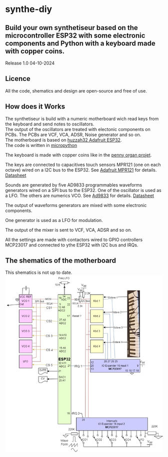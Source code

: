 # synthe-diy
<h2>Build your own synthetiseur based on the microcontroller ESP32 with some electronic components and Python with a keyboard made with copper coins.</h2>

Release 1.0 04-10-2024

<h2>Licence</h1>
All the code, shematics and design are open-source and free of use.

<h2>How does it Works</h2>

The synthetiseur is build with a numeric motherboard wich read keys from the keyboard and send notes to oscillators.<br/>
The output of the oscillators are treated with electonic components on PCBs. The PCBs are VCF, VCA, ADSR, Noise generator and so on.<br/>
The motherboard is based on <a href="https://www.adafruit.com/product/3405" target="_blank">huzzah32 Adafruit ESP32</a>.<br/>
The code is written in <a href="https://docs.micropython.org/en/latest/esp32/quickref.html#" target="_blank">micropython</a>

The keyboard is made with copper coins like in the <a href="https://arduino103.blogspot.com/2019/10/python-organ-creer-un-orgue.html" target="_blank">penny organ projet</a>.

The keys are connected to capacitives touch sensors MPR121 (one on each octave) wired on a I2C bus to the ESP32.
See <a href="https://cdn-learn.adafruit.com/downloads/pdf/adafruit-mpr121-gator.pdf" target="_blank">Adafruit MPR121</a> for details.
<a href="https://www.sparkfun.com/datasheets/Components/MPR121.pdf">Datasheet</a>

Sounds are generated by five AD9833 programmables waveforms generators wired on a SPI bus to the ESP32.
One of the oscillator is used as a LFO. The others are numerics VCO.
See <a href="https://protosupplies.com/product/ad9833-function-generator-module/" target="_blank">Ad9833</a> for details.
<a href="https://www.analog.com/media/en/technical-documentation/data-sheets/ad9833.pdf" target="_blank">Datasheet</a>

The output of waveforms generators are mixed with some electronic components.

One generator is used as a LFO for modulation.

The output of the mixer is sent to VCF, VCA, ADSR and so on.

All the settings are made with contactors wired to GPIO controllers MCP23017 and connected to ythe ESP32 with I2C bus and IRQs.

<h2>The shematics of the motherboard</h2>
This shematics is not up to date.
<img src ="pictures/CarteMere.jpg" alt="Shematics motherboard" />


